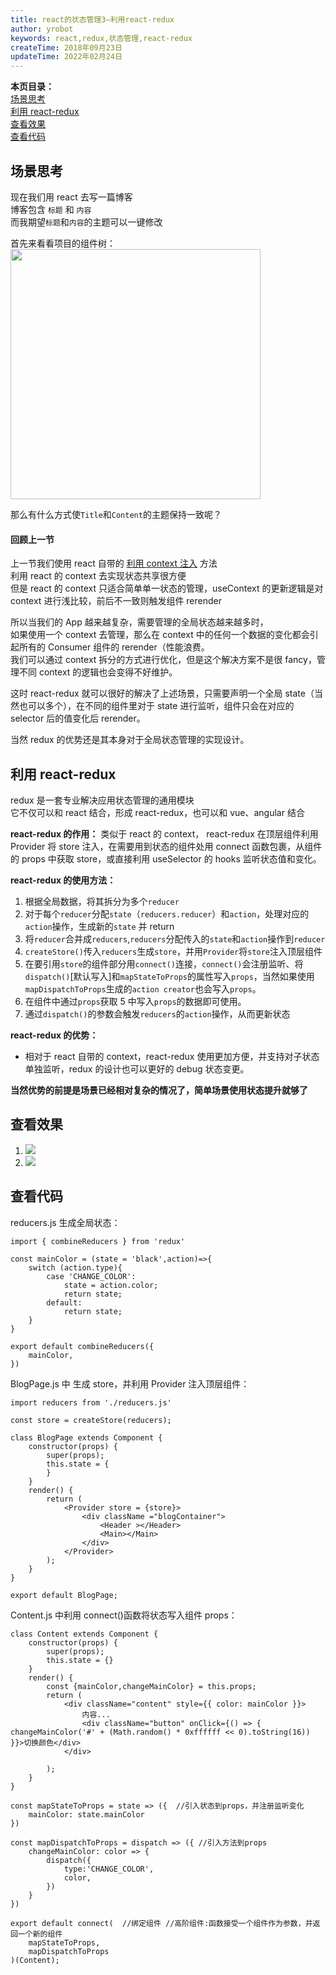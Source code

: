 ```yaml
---
title: react的状态管理3—利用react-redux
author: yrobot
keywords: react,redux,状态管理,react-redux
createTime: 2018年09月23日
updateTime: 2022年02月24日
---
```


**本页目录：**  
[场景思考](#index)  
[利用 react-redux](#redux)  
[查看效果](#result)  
[查看代码](#code)

<a id='index'></a>

## 场景思考

现在我们用 react 去写一篇博客  
博客包含 `标题` 和 `内容`  
而我期望`标题`和`内容`的主题可以一键修改

首先来看看项目的组件树：  
<img src="https://gitee.com/yrobot/images/raw/master/2022-02-25/QiwCKp-15-35-08.png" width='400' />

那么有什么方式使`Title`和`Content`的主题保持一致呢？

#### 回顾上一节

上一节我们使用 react 自带的 [ 利用 context 注入](../利用context注入) 方法  
利用 react 的 context 去实现状态共享很方便  
但是 react 的 context 只适合简单单一状态的管理，useContext 的更新逻辑是对 context 进行浅比较，前后不一致则触发组件 rerender

所以当我们的 App 越来越复杂，需要管理的全局状态越来越多时，  
如果使用一个 context 去管理，那么在 context 中的任何一个数据的变化都会引起所有的 Consumer 组件的 rerender（性能浪费。  
我们可以通过 context 拆分的方式进行优化，但是这个解决方案不是很 fancy，管理不同 context 的逻辑也会变得不好维护。

这时 react-redux 就可以很好的解决了上述场景，只需要声明一个全局 state（当然也可以多个），在不同的组件里对于 state 进行监听，组件只会在对应的 selector 后的值变化后 rerender。

当然 redux 的优势还是其本身对于全局状态管理的实现设计。

<a id='redux'></a>

## 利用 react-redux

redux 是一套专业解决应用状态管理的通用模块  
它不仅可以和 react 结合，形成 react-redux，也可以和 vue、angular 结合

**react-redux 的作用：** 类似于 react 的 context， react-redux 在顶层组件利用 Provider 将 store 注入，在需要用到状态的组件处用 connect 函数包裹，从组件的 props 中获取 store，或直接利用 useSelector 的 hooks 监听状态值和变化。

**react-redux 的使用方法：**

1. 根据全局数据，将其拆分为多个`reducer`
2. 对于每个`reducer`分配`state`（`reducers.reducer`）和`action`，处理对应的`action`操作，生成新的`state` 并 return
3. 将`reducer`合并成`reducers`,`reducers`分配传入的`state`和`action`操作到`reducer`
4. `createStore()`传入`reducers`生成`store`，并用`Provider`将`store`注入顶层组件
5. 在要引用`store`的组件部分用`connect()`连接，`connect()`会注册监听、将`dispatch()`[默认写入]和`mapStateToProps`的属性写入`props`，当然如果使用`mapDispatchToProps`生成的`action creator`也会写入`props`。
6. 在组件中通过`props`获取 5 中写入`props`的数据即可使用。
7. 通过`dispatch()`的参数会触发`reducers`的`action`操作，从而更新状态

**react-redux 的优势：**

- 相对于 react 自带的 context，react-redux 使用更加方便，并支持对子状态单独监听，redux 的设计也可以更好的 debug 状态变更。

**当然优势的前提是场景已经相对复杂的情况了，简单场景使用状态提升就够了**

<a id='result'></a>

## 查看效果

1.  ![](https://ws3.sinaimg.cn/large/006tNbRwgy1fvhmmoieh4j31kw0nxdpk.jpg)
2.  ![](https://ws2.sinaimg.cn/large/006tNbRwgy1fvhmmukgfyj31kw0o2qcy.jpg)

<a id='code'></a>

## 查看代码

reducers.js 生成全局状态：

```
import { combineReducers } from 'redux'

const mainColor = (state = 'black',action)=>{
    switch (action.type){
        case 'CHANGE_COLOR':
            state = action.color;
            return state;
        default:
            return state;
    }
}

export default combineReducers({
    mainColor,
})
```

BlogPage.js 中 生成 store，并利用 Provider 注入顶层组件：

```
import reducers from './reducers.js'

const store = createStore(reducers);

class BlogPage extends Component {
    constructor(props) {
        super(props);
        this.state = {
        }
    }
    render() {
        return (
            <Provider store = {store}>
                <div className ="blogContainer">
                    <Header ></Header>
                    <Main></Main>
                </div>
            </Provider>
        );
    }
}

export default BlogPage;
```

Content.js 中利用 connect()函数将状态写入组件 props：

```
class Content extends Component {
    constructor(props) {
        super(props);
        this.state = {}
    }
    render() {
        const {mainColor,changeMainColor} = this.props;
        return (
            <div className="content" style={{ color: mainColor }}>
                内容...
                <div className="button" onClick={() => { changeMainColor('#' + (Math.random() * 0xffffff << 0).toString(16)) }}>切换颜色</div>
            </div>

        );
    }
}

const mapStateToProps = state => ({  //引入状态到props，并注册监听变化
    mainColor: state.mainColor
})

const mapDispatchToProps = dispatch => ({ //引入方法到props
    changeMainColor: color => {
        dispatch({
            type:'CHANGE_COLOR',
            color,
        })
    }
})

export default connect(  //绑定组件 //高阶组件:函数接受一个组件作为参数，并返回一个新的组件
    mapStateToProps,
    mapDispatchToProps
)(Content);
```
